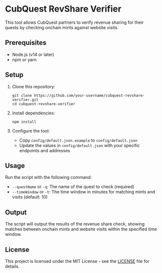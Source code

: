 # CubQuest RevShare Verifier

This tool allows CubQuest partners to verify revenue sharing for their quests by checking onchain mints against website visits.

## Prerequisites

- Node.js (v14 or later)
- npm or yarn

## Setup

1. Clone this repository:

   ```
   git clone https://github.com/your-username/cubquest-revshare-verifier.git
   cd cubquest-revshare-verifier
   ```

2. Install dependencies:

   ```
   npm install
   ```

3. Configure the tool:
   - Copy `config/default.json.example` to `config/default.json`
   - Update the values in `config/default.json` with your specific endpoints and addresses

## Usage

Run the script with the following command:

- `--questName` or `-q`: The name of the quest to check (required)
- `--timeWindow` or `-t`: The time window in minutes for matching mints and visits (default: 10)

## Output

The script will output the results of the revenue share check, showing matches between onchain mints and website visits within the specified time window.

## License

This project is licensed under the MIT License - see the [LICENSE](LICENSE) file for details.